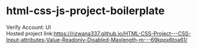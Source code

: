 # html-css-js-project-boilerplate
Verify Account: UI<br>
Hosted project link:https://rizwana337.github.io/HTML-CSS-Project---CSS-Input-attributes-Value-Readonly-Disabled-Maxlength-m---69kppx6toa61/
